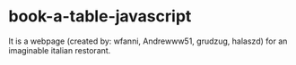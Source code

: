 # book-a-table-javascript
It is a webpage (created by: wfanni, Andrewww51, grudzug, halaszd) for an imaginable italian restorant.
